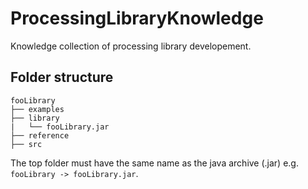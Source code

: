 # ProcessingLibraryKnowledge
Knowledge collection of processing library developement.

## Folder structure
```
fooLibrary
├── examples
├── library
|   └── fooLibrary.jar
├── reference
├── src
```

The top folder must have the same name as the java archive (.jar)
e.g. ```fooLibrary -> fooLibrary.jar```.

